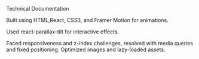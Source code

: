 Technical Documentation

Built using HTML,React, CSS3, and Framer Motion for animations. 

Used react-parallax-tilt for interactive effects. 

Faced responsiveness and z-index challenges, resolved with media queries and fixed positioning. Optimized images and lazy-loaded assets.

